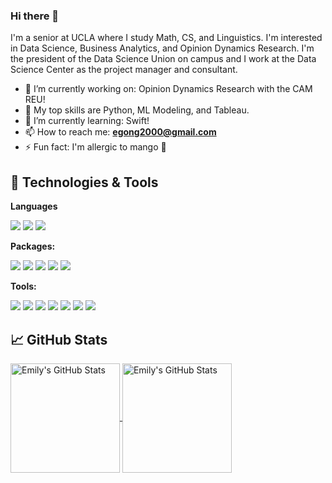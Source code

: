 ### Hi there 👋

I'm a senior at UCLA where I study Math, CS, and Linguistics. I'm interested in Data Science, Business Analytics, and Opinion Dynamics Research. I'm the president of the Data Science Union on campus and I work at the Data Science Center as the project manager and consultant.

- 🔭 I’m currently working on: Opinion Dynamics Research with the CAM REU!
- 🔬 My top skills are Python, ML Modeling, and Tableau.
- 🌱 I’m currently learning: Swift!
- 📫 How to reach me: **[egong2000@gmail.com](mailto:egong2000@gmail.com)**
- ⚡ Fun fact: I'm allergic to mango 🥭

## 🔧 Technologies & Tools

**Languages**

![](https://img.shields.io/badge/python-3670A0?style=for-the-badge&logo=python&logoColor=ffdd54)
![](https://img.shields.io/badge/c++%20-%2300599C.svg?&style=for-the-badge&logo=c%2B%2B&ogoColor=white)
![](https://img.shields.io/badge/R-276DC3?style=for-the-badge&logo=r&logoColor=white)

**Packages:**

![](https://img.shields.io/badge/Pandas-2C2D72?style=for-the-badge&logo=pandas&logoColor=white)
![](https://img.shields.io/badge/Numpy-777BB4?style=for-the-badge&logo=numpy&logoColor=white)
![](https://img.shields.io/badge/scikit_learn-F7931E?style=for-the-badge&logo=scikit-learn&logoColor=white)
![](https://img.shields.io/badge/Plotly-239120?style=for-the-badge&logo=plotly&logoColor=white)
![](https://img.shields.io/badge/PyTorch%20-%23EE4C2C.svg?&style=for-the-badge&logo=PyTorch&logoColor=white)

**Tools:**

![](https://img.shields.io/badge/Tableau-E97627?style=for-the-badge&logo=Tableau&logoColor=white)
![](https://img.shields.io/badge/Microsoft_Excel-217346?style=for-the-badge&logo=microsoft-excel&logoColor=white)
![](https://img.shields.io/badge/Streamlit-FF4B4B?style=for-the-badge&logo=Streamlit&logoColor=white)
![](https://img.shields.io/badge/Jupyter-F37626.svg?&style=for-the-badge&logo=Jupyter&logoColor=white)
![](https://img.shields.io/badge/MySQL-005C84?style=for-the-badge&logo=mysql&logoColor=white)
![](https://img.shields.io/badge/git%20-%23F05033.svg?&style=for-the-badge&logo=git&logoColor=white)
![](https://img.shields.io/badge/LaTeX-47A141?style=for-the-badge&logo=LaTeX&logoColor=white)

## &#x1f4c8; GitHub Stats

<a href="https://github.com/emilygong-zhuying">
  <img height=175 align="center" src="https://github-readme-stats.vercel.app/api?username=emilygong-zhuying&show_icons=true&line_height=27&count_private=true&title_color=6aa6f8&text_color=8a919a&icon_color=6aa6f8&bg_color=0e1116" alt="Emily's GitHub Stats" />
</a>
<a href="https://github.com/emilygong-zhuying">
  <img height=175 align="center" src="https://github-readme-stats.vercel.app/api/top-langs/?username=emilygong-zhuying&hide=jupyter%20notebook&count_private=true&title_color=6aa6f8&text_color=8a919a&icon_color=6aa6f8&bg_color=0e1116&layout=compact" alt="Emily's GitHub Stats" />
</a>

